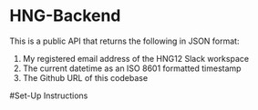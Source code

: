 # HNG-Backend

This is a public API that returns the following in JSON format:
1. My registered email address of the HNG12 Slack workspace
2. The current datetime as an ISO 8601 formatted timestamp
3. The Github URL of this codebase

#Set-Up Instructions
